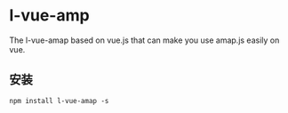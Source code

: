 # l-vue-amp
The l-vue-amap based on vue.js that can make you use amap.js easily on vue.

## 安装
    npm install l-vue-amap -s
